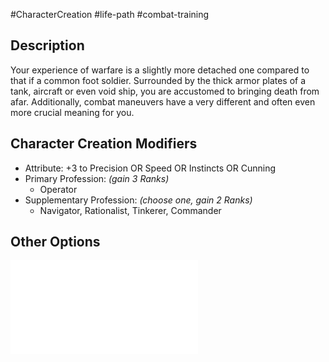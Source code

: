 #CharacterCreation #life-path #combat-training
## Description
Your experience of warfare is a slightly more detached one compared to that if a common foot soldier. 
Surrounded by the thick armor plates of a tank, aircraft or even void ship, you are accustomed to bringing death from afar. Additionally, combat maneuvers have a very different and often even more crucial meaning for you.

## Character Creation Modifiers
- Attribute: +3 to Precision OR Speed OR Instincts OR Cunning
- Primary Profession: _(gain 3 Ranks)_
	- Operator
- Supplementary Profession: _(choose one, gain 2 Ranks)_
	- Navigator, Rationalist, Tinkerer, Commander
## Other Options
![](</LifePath/CombatTraining/List of Combat Trainings.md>)